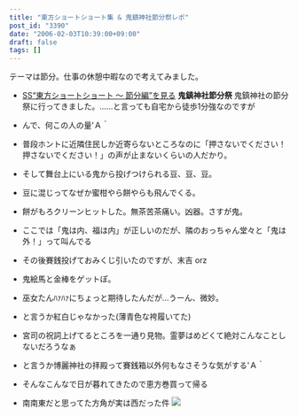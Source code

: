 ```yaml
---
title: "東方ショートショート集 & 鬼鎮神社節分祭レポ"
post_id: "3390"
date: "2006-02-03T10:39:00+09:00"
draft: false
tags: []
---
```



テーマは節分。仕事の休憩中暇なので考えてみました。

  * [SS“東方ショートショート ～ 節分編”を見る](/tag/touhou-end-of-winter)
**鬼鎮神社節分祭** 鬼鎮神社の節分祭に行ってきました。……と言っても自宅から徒歩1分強なのですが

  * んで、何この人の量'Ａ｀
  * 普段ホントに近隣住民しか近寄らないところなのに「押さないでください！押さないでください！」の声が止まないくらいの人だかり。
  * そして舞台上にいる鬼から投げつけられる豆、豆、豆。
  * 豆に混じってなぜか蜜柑やら餅やらも飛んでくる。
  * 餅がもろクリーンヒットした。無茶苦茶痛い。凶器。さすが鬼。
  * ここでは「鬼は内、福は内」が正しいのだが、隣のおっちゃん堂々と「鬼は外！」って叫んでる
  * その後賽銭投げておみくじ引いたのですが、末吉 orz
  * 鬼絵馬と金棒をゲットぽ。
  * 巫女たんﾊｧﾊｧにちょっと期待したんだが…うーん、微妙。
  * と言うか紅白じゃなかった(薄青色な袴履いてた)
  * 宮司の祝詞上げてるところを一通り見物。霊夢はめどくて絶対こんなことしないだろうなぁ
  * と言うか博麗神社の拝殿って賽銭箱以外何もなさそうな気がする'Ａ｀
  * そんなこんなで日が暮れてきたので恵方巻買って帰る
  * 南南東だと思ってた方角が実は西だった件
![](https://danmaq.com/wp-content/uploads/2006/01/83076820_77.jpg)
